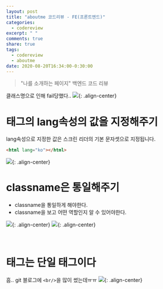 ```yaml
---
layout: post
title: "aboutme 코드리뷰 - FE(프론트엔드)"
categories:
  - codereview
excerpt: " "
comments: true
share: true
tags:
  - codereview
  - aboutme
date: 2020-08-20T16:34:00-0:30:00
---
```


> "나를 소개하는 페이지" 백엔드 코드 리뷰

클래스명으로 인해 fail당했다..
![](https://kimmy100b.github.io/assets/images/codereview/FE/fail1.PNG){: .align-center}

# <html>태그의 lang속성의 값을 지정해주기

lang속성으로 지정한 값은 스크린 리더의 기본 문자셋으로 지정됩니다.

```html
<html lang="ko"></html>
```

![](https://kimmy100b.github.io/assets/images/codereview/FE/1.PNG){: .align-center}

# classname은 통일해주기

- classname을 통일하게 해야한다.
- classname을 보고 어떤 역할인지 알 수 있어야한다.

![](https://kimmy100b.github.io/assets/images/codereview/FE/2.PNG){: .align-center}
![](https://kimmy100b.github.io/assets/images/codereview/FE/3.PNG){: .align-center}

# <br> 태그는 단일 태그이다

흠.. git 블로그에 `<br/>`을 많이 썼는데ㅠㅠ
![](https://kimmy100b.github.io/assets/images/codereview/FE/3.PNG){: .align-center}
